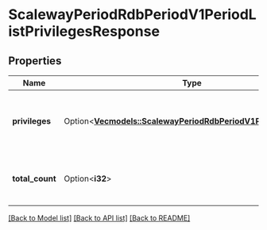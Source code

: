 # ScalewayPeriodRdbPeriodV1PeriodListPrivilegesResponse

## Properties

Name | Type | Description | Notes
------------ | ------------- | ------------- | -------------
**privileges** | Option<[**Vec<models::ScalewayPeriodRdbPeriodV1PeriodPrivilege>**](scaleway.rdb.v1.Privilege.md)> | Privileges of a user in a database in a Database Instance. | [optional]
**total_count** | Option<**i32**> | Total count of privileges present on a database. | [optional]

[[Back to Model list]](../README.md#documentation-for-models) [[Back to API list]](../README.md#documentation-for-api-endpoints) [[Back to README]](../README.md)


